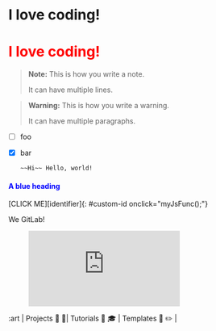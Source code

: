 <style>
.blue {
  color: blue;
  background-color: lightblue;
}
.bold {
  font-weight: bold;
}
</style>

# I love coding!

<h1 style="color: red;">I love coding!</h1>

> **Note:** This is how you write a note.
>
> It can have multiple lines.

> **Warning:** This is how you write a warning.
>
> It can have multiple paragraphs.

- [ ] foo
- [x] bar

      ~~Hi~~ Hello, world!

<h4 style="color:blue;">A blue heading</h4>

[CLICK ME][identifier]{: #custom-id onclick="myJsFunc();"}

<script type="text/javascript">
  function myJsFunc() {
  var answer = confirm ("Please click on OK to continue.")
  if (answer)
  window.location="#";
  }
</script>

We <i class="fas fa-heart" aria-hidden="true" style="color:#c7254e"></i> GitLab!

<figure class="video_container">
  <iframe src="https://www.youtube.com/embed/NoFLJLJ7abE" frameborder="0" allowfullscreen="true"> </iframe>
</figure>

:art
| Projects :art: :pushpin:| Tutorials :school_satchel: :mortar_board: | Templates :page_facing_up: :pencil2: |
